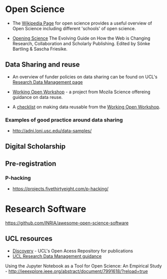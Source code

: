 # Open Science

* The [Wikipedia Page](https://en.wikipedia.org/wiki/Open_science) for open science provides a useful overview of Open Science including different 'schools' of open science.  

* [Opening Science](http://book.openingscience.org/) The Evolving Guide on How the Web is Changing Research, Collaboration and Scholarly Publishing. Edited by Sönke Bartling & Sascha Friesike.

## Data Sharing and reuse

* An overview of funder policies on data sharing can be found on UCL's [Research Data Management page](http://www.ucl.ac.uk/library/research-support/research-data/policies/research-councils)

* [Working Open Workshop](http://mozillascience.github.io/working-open-workshop/) - a project from Mozila Science offereing guidance on data reuse. 

* A [checklist](http://mozillascience.github.io/checklist) on making data reusable from the [Working Open Workshop](http://mozillascience.github.io/working-open-workshop/). 

### Examples of good practice around data sharing
- http://adni.loni.usc.edu/data-samples/

## Digital Scholarship


## Pre-registration

### P-hacking
- https://projects.fivethirtyeight.com/p-hacking/

# Research Software

https://github.com/INRIA/awesome-open-science-software

## UCL resources
- [Discovery](discovery.ucl.ac.uk) - UCL's Open Acess Repository for publications 
- [UCL Research Data Management guidance](http://www.ucl.ac.uk/library/research-support/research-data)

Using the Jupyter Notebook as a Tool for Open Science: An Empirical Study - http://ieeexplore.ieee.org/abstract/document/7991618/?reload=true
